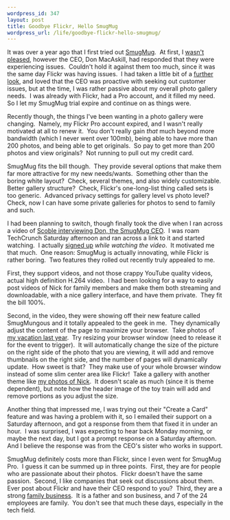 ```yaml
--- 
wordpress_id: 347
layout: post
title: Goodbye Flickr, Hello SmugMug
wordpress_url: /life/goodbye-flickr-hello-smugmug/
---
```


<p>It was over a year ago that I first tried out <a _tesavedurl="http://smugmug.com" href="http://smugmug.com">SmugMug</a>.&nbsp; At first, I <a _tesavedurl="http://qgyen.net/archive/flickr-not-happy-smugmug-slow/" href="http://qgyen.net/archive/flickr-not-happy-smugmug-slow/">wasn't pleased</a>, however the CEO, Don MacAskill, had responded that they were experiencing issues.&nbsp; Couldn't hold it against them too much, since it was the same day Flickr was having issues.&nbsp; I had taken a little bit of a <a _tesavedurl="http://qgyen.net/archive/smugmug-take-2/" href="http://qgyen.net/archive/smugmug-take-2/">further look</a>, and loved that the CEO was proactive with seeking out customer issues, but at the time, I was rather passive about my overall photo gallery needs.&nbsp; I was already with Flickr, had a Pro account, and it filled my need.&nbsp; So I let my SmugMug trial expire and continue on as things were.</p>
<p>Recently though, the things I've been wanting in a photo gallery were changing.&nbsp; Namely, my Flickr Pro account expired, and I wasn't really motivated at all to renew it.&nbsp; You don't really gain <em>that</em> much beyond more bandwidth (which I never went over 100mb), being able to have more than 200 photos, and being able to get originals.&nbsp; So pay to get more than 200 photos and view originals?&nbsp; Not running to pull out my credit card.</p>
<p>SmugMug fits the bill though.&nbsp; They provide several options that make them far more attractive for my new needs/wants.&nbsp; Something other than the boring white layout?&nbsp; Check, several themes, and also widely customizable.&nbsp; Better gallery structure?&nbsp; Check, Flickr's one-long-list thing called sets is too generic.&nbsp; Advanced privacy settings for gallery level vs photo level?&nbsp; Check, now I can have some private galleries for photos to send to family and such.</p>
<p>I had been planning to switch, though finally took the dive when I ran across a video of <a _tesavedurl="http://www.podtech.net/scobleshow/technology/1706/smugmug-brings-us-mugnormous-photos-and-videos" href="http://www.podtech.net/scobleshow/technology/1706/smugmug-brings-us-mugnormous-photos-and-videos">Scoble interviewing Don, the SmugMug CEO</a>.&nbsp; I was roam TechCrunch Saturday afternoon and ran across a link to it and started watching.&nbsp; I actually <a _tesavedurl="http://photos.qgyen.net/" href="http://photos.qgyen.net/">signed up</a> <em>while watching the video</em>.&nbsp; It motivated me that much.&nbsp; One reason: SmugMug is actually innovating, while Flickr is rather boring.&nbsp; Two features they rolled out recently truly appealed to me.</p>
<p>First, they support videos, and not those crappy YouTube quality videos, actual high definition H.264 video.&nbsp; I had been looking for a way to easily post videos of Nick for family members and make them both streaming and downloadable, with a nice gallery interface, and have them private.&nbsp; They fit the bill 100%.</p>
<p>Second, in the video, they were showing off their new feature called SmugMungous and it totally appealed to the geek in me.&nbsp; They dynamically adjust the content of the page to maximize your browser.&nbsp; Take photos of <a _tesavedurl="http://photos.qgyen.net/gallery/3964094#230350729" href="http://photos.qgyen.net/gallery/3964094#230350729">my vacation last year</a>.&nbsp; Try resizing your browser window (need to release it for the event to trigger).&nbsp; It will automatically change the size of the picture on the right side of the photo that you are viewing, it will add and remove thumbnails on the right side, and the number of pages will dynamically update.&nbsp; How sweet is that?&nbsp; They make use of your whole browser window instead of some slim center area like Flickr!&nbsp; Take a gallery with another theme like <a _tesavedurl="http://photos.qgyen.net/gallery/3958721#229991439" href="http://photos.qgyen.net/gallery/3958721#229991439">my photos of Nick</a>.&nbsp; It doesn't scale as much (since it is theme dependent), but note how the header image of the toy train will add and remove portions as you adjust the size.</p>
<p>Another thing that impressed me, I was trying out their &quot;Create a Card&quot; feature and was having a problem with it, so I emailed their support on a Saturday afternoon, and got a response from them that fixed it in under an hour.&nbsp; I was surprised, I was expecting to hear back Monday morning, or maybe the next day, but I got a prompt response on a Saturday afternoon.&nbsp; And I believe the response was from the CEO's sister who works in support.</p>
<p>SmugMug definitely costs more than Flickr, since I even went for SmugMug Pro.&nbsp; I guess it can be summed up in three points.&nbsp; First, they are for people who are passionate about their photos.&nbsp; Flickr doesn't have the same passion.&nbsp; Second, I like companies that seek out discussions about them.&nbsp; Ever post about Flickr and have their CEO respond to you?&nbsp; Third, they are a strong <a _tesavedurl="http://www.smugmug.com/aboutus/aboutus.mg" href="http://www.smugmug.com/aboutus/aboutus.mg">family business</a>.&nbsp; It is a father and son business, and 7 of the 24 employees are family.&nbsp; You don't see that much these days, especially in the tech field.</p>
         
